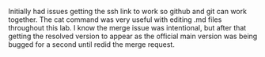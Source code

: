 Initially had issues getting the ssh link to work so github and git can work together.
The cat command was very useful with editing .md files throughout this lab.
I know the merge issue was intentional, but after that getting the resolved version to appear as the official main version was being bugged for a second until redid the merge request.
